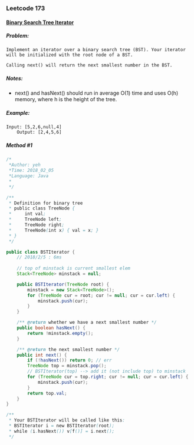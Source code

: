 


### Leetcode 173
#### [Binary Search Tree Iterator](https://leetcode.com/problems/binary-search-tree-iterator)

  

##### ***Problem:***

	Implement an iterator over a binary search tree (BST). Your iterator will be initialized with the root node of a BST.

	Calling next() will return the next smallest number in the BST.

##### ***Notes:***
* next() and hasNext() should run in average O(1) time and uses O(h) memory, where h is the height of the tree.
##### ***Example:***

    Input: [5,2,6,null,4]
        Output: [2,4,5,6]


##### *Method #1*
``` java
/*
 *Author: yeh
 *Time: 2018_02_05
 *Language: Java
 *
 */

/**
 * Definition for binary tree
 * public class TreeNode {
 *     int val;
 *     TreeNode left;
 *     TreeNode right;
 *     TreeNode(int x) { val = x; }
 * }
 */

public class BSTIterator {
    // 2018/2/5 : 6ms
    
    // top of minstack is current smallest elem
    Stack<TreeNode> minstack = null;

    public BSTIterator(TreeNode root) {
        minstack = new Stack<TreeNode>();
        for (TreeNode cur = root; cur != null; cur = cur.left) {
            minstack.push(cur);
        }
    }

    /** @return whether we have a next smallest number */
    public boolean hasNext() {
        return !minstack.empty();
    }

    /** @return the next smallest number */
    public int next() {
        if (!hasNext()) return 0; // err
        TreeNode top = minstack.pop();
        // BSTIterator(top) --> add it (not include top) to minstack
        for (TreeNode cur = top.right; cur != null; cur = cur.left) {
            minstack.push(cur);
        }
        return top.val;
    }
}

/**
 * Your BSTIterator will be called like this:
 * BSTIterator i = new BSTIterator(root);
 * while (i.hasNext()) v[f()] = i.next();
 */

```





